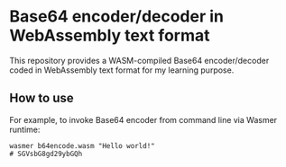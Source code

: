 # Base64 encoder/decoder in WebAssembly text format

This repository provides a WASM-compiled Base64 encoder/decoder coded in WebAssembly text format for my learning purpose.

## How to use

For example, to invoke Base64 encoder from command line via Wasmer runtime:

```
wasmer b64encode.wasm "Hello world!"
# SGVsbG8gd29ybGQh
```

